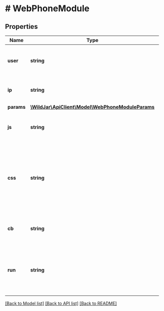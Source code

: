 # # WebPhoneModule

## Properties

Name | Type | Description | Notes
------------ | ------------- | ------------- | -------------
**user** | **string** | The WildJar username of the end-user |
**ip** | **string** | The IP address of the end-user. |
**params** | [**\WildJar\ApiClient\Model\WebPhoneModuleParams**](WebPhoneModuleParams.md) |  | [optional]
**js** | **string** | The JS to be loaded for the Web Phone module. | [optional] [readonly]
**css** | **string** | The CSS for the Web Phone module. You can use your own CSS to fit in with your own platform&#39;s UI. | [optional] [readonly]
**cb** | **string** | The callback function for the Web Phone | [optional] [readonly]
**run** | **string** | The JS snippet to run and load the Web Phone for the associated user. | [optional] [readonly]

[[Back to Model list]](../../README.md#models) [[Back to API list]](../../README.md#endpoints) [[Back to README]](../../README.md)
